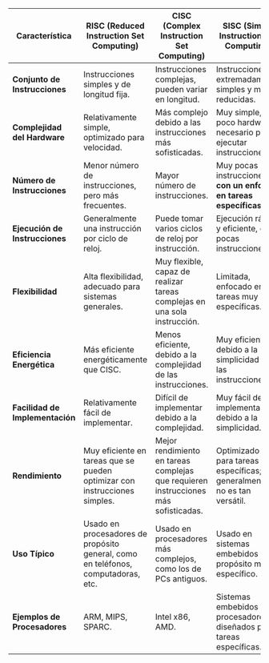 
| **Característica**              | **RISC (Reduced Instruction Set Computing)**                                      | **CISC (Complex Instruction Set Computing)**                                        | **SISC (Simple Instruction Set Computing)**                               |
| ------------------------------- | --------------------------------------------------------------------------------- | ----------------------------------------------------------------------------------- | ------------------------------------------------------------------------- |
| **Conjunto de Instrucciones**   | Instrucciones simples y de longitud fija.                                         | Instrucciones complejas, pueden variar en longitud.                                 | Instrucciones extremadamente simples y muy reducidas.                     |
| **Complejidad del Hardware**    | Relativamente simple, optimizado para velocidad.                                  | Más complejo debido a las instrucciones más sofisticadas.                           | Muy simple, con poco hardware necesario para ejecutar instrucciones.      |
| **Número de Instrucciones**     | Menor número de instrucciones, pero más frecuentes.                               | Mayor número de instrucciones.                                                      | Muy pocas instrucciones, **con un enfoque en tareas específicas.**        |
| **Ejecución de Instrucciones**  | Generalmente una instrucción por ciclo de reloj.                                  | Puede tomar varios ciclos de reloj por instrucción.                                 | Ejecución rápida y eficiente, con pocas instrucciones.                    |
| **Flexibilidad**                | Alta flexibilidad, adecuado para sistemas generales.                              | Muy flexible, capaz de realizar tareas complejas en una sola instrucción.           | Limitada, enfocado en tareas muy específicas.                             |
| **Eficiencia Energética**       | Más eficiente energéticamente que CISC.                                           | Menos eficiente, debido a la complejidad de las instrucciones.                      | Muy eficiente, debido a la simplicidad de las instrucciones.              |
| **Facilidad de Implementación** | Relativamente fácil de implementar.                                               | Difícil de implementar debido a la complejidad.                                     | Muy fácil de implementar debido a la simplicidad.                         |
| **Rendimiento**                 | Muy eficiente en tareas que se pueden optimizar con instrucciones simples.        | Mejor rendimiento en tareas complejas que requieren instrucciones más sofisticadas. | Optimizado solo para tareas específicas; generalmente no es tan versátil. |
| **Uso Típico**                  | Usado en procesadores de propósito general, como en teléfonos, computadoras, etc. | Usado en procesadores más complejos, como los de PCs antiguos.                      | Usado en sistemas embebidos o de propósito muy específico.                |
| **Ejemplos de Procesadores**    | ARM, MIPS, SPARC.                                                                 | Intel x86, AMD.                                                                     | Sistemas embebidos con procesadores diseñados para tareas específicas.    |
